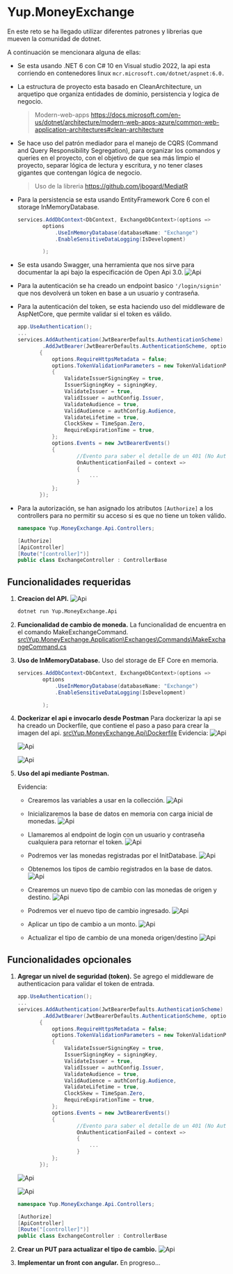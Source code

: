 # Yup.MoneyExchange

En este reto se ha llegado utilizar diferentes patrones y librerias que mueven la comunidad de dotnet.

A continuación se mencionara alguna de ellas:
- Se esta usando .NET 6 con C# 10 en Visual studio 2022, la api esta corriendo en contenedores linux `mcr.microsoft.com/dotnet/aspnet:6.0.`
- La estructura de proyecto esta basado en CleanArchitecture, un arquetipo que organiza entidades de dominio, persistencia y logica de negocio. 
    > Modern-web-apps https://docs.microsoft.com/en-us/dotnet/architecture/modern-web-apps-azure/common-web-application-architectures#clean-architecture
- Se hace uso del patrón mediador para el manejo de CQRS (Command and Query Responsibility Segregation), para organizar los comandos y queries en el proyecto, con el objetivo de que sea más limpio el proyecto, separar lógica de lectura y escritura, y no tener clases gigantes que contengan lógica de negocio.

    > Uso de la libreria https://github.com/jbogard/MediatR
- Para la persistencia se esta usando EntityFramework Core 6 con el storage InMemoryDatabase.
    ```C#
    services.AddDbContext<DbContext, ExchangeDbContext>(options =>
            options
                .UseInMemoryDatabase(databaseName: "Exchange")
                .EnableSensitiveDataLogging(IsDevelopment)

            );
    ```
- Se  esta usando Swagger, una herramienta que nos sirve para documentar la api bajo la especificación de Open Api 3.0.
    ![Api](images/imagen4.png)
- Para la autenticación se ha creado un endpoint basico `'/login/signin'` que nos devolverá un token en base a un usuario y contraseña.

- Para la autenticación del token, se esta haciendo uso del middleware de AspNetCore, que permite validar si el token es válido.
    ```C#
    app.UseAuthentication();
    ...
    services.AddAuthentication(JwtBearerDefaults.AuthenticationScheme)
            .AddJwtBearer(JwtBearerDefaults.AuthenticationScheme, options =>
           {
               options.RequireHttpsMetadata = false;
               options.TokenValidationParameters = new TokenValidationParameters
               {
                   ValidateIssuerSigningKey = true,
                   IssuerSigningKey = signingKey,
                   ValidateIssuer = true,
                   ValidIssuer = authConfig.Issuer,
                   ValidateAudience = true,
                   ValidAudience = authConfig.Audience,
                   ValidateLifetime = true,
                   ClockSkew = TimeSpan.Zero,
                   RequireExpirationTime = true,
               };
               options.Events = new JwtBearerEvents()
               {
                       //Evento para saber el detalle de un 401 (No Authorize), token invalido? token expirado?
                       OnAuthenticationFailed = context =>
                       {
                           ...
                       }
               };
           });
    ```

- Para la autorización, se han asignado los atributos `[Authorize]` a los controllers para no permitir su acceso si es que no tiene un token válido.
    ```C#
    namespace Yup.MoneyExchange.Api.Controllers;

    [Authorize]
    [ApiController]
    [Route("[controller]")]
    public class ExchangeController : ControllerBase
    ```

## Funcionalidades requeridas

1. **Creacion del API.**
    ![Api](images/imagen1.png)
    ```bash
    dotnet run Yup.MoneyExchange.Api
    ```
1. **Funcionalidad de cambio de moneda.**
    La funcionalidad de encuentra en el comando MakeExchangeCommand.
    [src\Yup.MoneyExchange.Application\Exchanges\Commands\MakeExchangeCommand.cs](src\Yup.MoneyExchange.Application\Exchanges\Commands\MakeExchangeCommand.cs)

1. **Uso de InMemoryDatabase.**
    Uso del storage de EF Core en memoria.
    ```C#
    services.AddDbContext<DbContext, ExchangeDbContext>(options =>
            options
                .UseInMemoryDatabase(databaseName: "Exchange")
                .EnableSensitiveDataLogging(IsDevelopment)

            );
    ```

1. **Dockerizar el api e invocarlo desde Postman**
    Para dockerizar la api se ha creado un Dockerfile, que contiene el paso a paso para crear la imagen del api.
    [src\Yup.MoneyExchange.Api\Dockerfile](src\Yup.MoneyExchange.Api\Dockerfile)
    Evidencia:
    ![Api](images/imagen2.png)

    ![Api](images/imagen3.png)

    ![Api](images/imagen4.png)

1. **Uso del api mediante Postman.**

    Evidencia:

    - Crearemos las variables a usar en la collección.
      ![Api](images/imagen5.png)

    - Inicializaremos la base de datos en memoria con carga inicial de monedas.
      ![Api](images/imagen6.png)
 
    - Llamaremos al endpoint de login con un usuario y contraseña cualquiera para retornar el token.
      ![Api](images/imagen7.png)

    - Podremos ver las monedas registradas por el InitDatabase.
      ![Api](images/imagen8.png)

    - Obtenemos los tipos de cambio registrados en la base de datos.
      ![Api](images/imagen9.png)

    - Crearemos un nuevo tipo de cambio con las monedas de origen y destino.
      ![Api](images/imagen10.png)

    - Podremos ver el nuevo tipo de cambio ingresado.
      ![Api](images/imagen11.png)

    - Aplicar un tipo de cambio a un monto.
      ![Api](images/imagen12.png)

    - Actualizar el tipo de cambio de una moneda origen/destino
      ![Api](images/imagen13.png)

## Funcionalidades opcionales
1. **Agregar un nivel de seguridad (token).**
    Se agrego el middleware de authenticacion para validar el token de entrada.
    ```C#
    app.UseAuthentication();
    ...
    services.AddAuthentication(JwtBearerDefaults.AuthenticationScheme)
            .AddJwtBearer(JwtBearerDefaults.AuthenticationScheme, options =>
           {
               options.RequireHttpsMetadata = false;
               options.TokenValidationParameters = new TokenValidationParameters
               {
                   ValidateIssuerSigningKey = true,
                   IssuerSigningKey = signingKey,
                   ValidateIssuer = true,
                   ValidIssuer = authConfig.Issuer,
                   ValidateAudience = true,
                   ValidAudience = authConfig.Audience,
                   ValidateLifetime = true,
                   ClockSkew = TimeSpan.Zero,
                   RequireExpirationTime = true,
               };
               options.Events = new JwtBearerEvents()
               {
                       //Evento para saber el detalle de un 401 (No Authorize), token invalido? token expirado?
                       OnAuthenticationFailed = context =>
                       {
                           ...
                       }
               };
           });
    ```

    ![Api](images/imagen15.png)

    ![Api](images/imagen7.png)

    ```C#
    namespace Yup.MoneyExchange.Api.Controllers;

    [Authorize]
    [ApiController]
    [Route("[controller]")]
    public class ExchangeController : ControllerBase
    ```

    

1. **Crear un PUT para actualizar el tipo de cambio.**
    ![Api](images/imagen14.png)

1. **Implementar un front con angular.**
    En progreso...